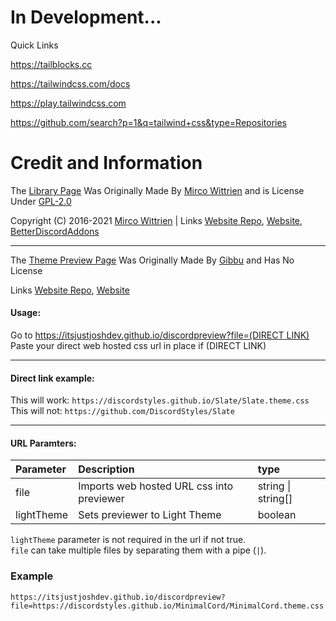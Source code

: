 # In Development...

Quick Links

https://tailblocks.cc

https://tailwindcss.com/docs

https://play.tailwindcss.com

https://github.com/search?p=1&q=tailwind+css&type=Repositories

# Credit and Information 

The [Library Page](https://itsjustjoshdev.github.io/library) Was Originally Made By [Mirco Wittrien](https://github.com/mwittrien) and is License Under [GPL-2.0](https://github.com/mwittrien/mwittrien.github.io/blob/master/LICENSE)

Copyright (C) 2016-2021 [Mirco Wittrien](https://github.com/mwittrien) | Links [Website Repo](https://github.com/mwittrien/mwittrien.github.io), [Website](https://mwittrien.github.io), [BetterDiscordAddons](https://github.com/mwittrien/BetterDiscordAddons)

---

The [Theme Preview Page](https://itsjustjoshdev.github.io/discordpreview) Was Originally Made By [Gibbu](https://github.com/Gibbu) and Has No License

Links [Website Repo](https://github.com/Gibbu/ThemePreview), [Website](https://gibbu.github.io/ThemePreview/)

#### Usage:  
Go to [https://itsjustjoshdev.github.io/discordpreview?file=(DIRECT LINK)](https://itsjustjoshdev.github.io/discordpreview?file)  
Paste your direct web hosted css url in place if (DIRECT LINK)

- - -

#### Direct link example:  
This will work: `https://discordstyles.github.io/Slate/Slate.theme.css`  
This will not: `https://github.com/DiscordStyles/Slate`

- - -

#### URL Paramters:  
| Parameter | Description | type |  
| :---- | :---- | :---- |
| file | Imports web hosted URL css into previewer | string \| string[] |
| lightTheme | Sets previewer to Light Theme | boolean |

`lightTheme` parameter is not required in the url if not true.  
`file` can take multiple files by separating them with a pipe (`|`).



### Example
```
https://itsjustjoshdev.github.io/discordpreview?file=https://discordstyles.github.io/MinimalCord/MinimalCord.theme.css|https://discordstyles.github.io/RadialStatus/RadialStatus.theme.css&lightTheme=true
```

